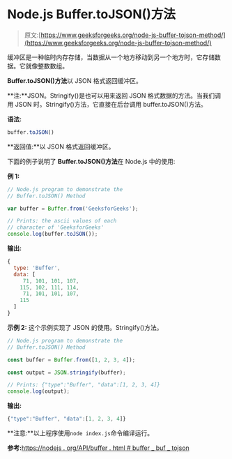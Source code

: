 # Node.js Buffer.toJSON()方法

> 原文:[https://www.geeksforgeeks.org/node-js-buffer-tojson-method/](https://www.geeksforgeeks.org/node-js-buffer-tojson-method/)

缓冲区是一种临时内存存储，当数据从一个地方移动到另一个地方时，它存储数据。它就像整数数组。

**Buffer.toJSON()方法**以 JSON 格式返回缓冲区。

**注:**JSON。Stringify()是也可以用来返回 JSON 格式数据的方法。当我们调用 JSON 时。Stringify()方法，它直接在后台调用 buffer.toJSON()方法。

**语法:**

```js
buffer.toJSON()
```

**返回值:**以 JSON 格式返回缓冲区。

下面的例子说明了 **Buffer.toJSON()方法**在 Node.js 中的使用:

**例 1:**

```js
// Node.js program to demonstrate the  
// Buffer.toJSON() Method

var buffer = Buffer.from('GeeksforGeeks');

// Prints: the ascii values of each
// character of 'GeeksforGeeks'
console.log(buffer.toJSON());
```

**输出:**

```js
{
  type: 'Buffer',
  data: [
     71, 101, 101, 107,
    115, 102, 111, 114,
     71, 101, 101, 107,
    115
  ]
}

```

**示例 2:** 这个示例实现了 JSON 的使用。Stringify()方法。

```js
// Node.js program to demonstrate the  
// Buffer.toJSON() Method

const buffer = Buffer.from([1, 2, 3, 4]);

const output = JSON.stringify(buffer);

// Prints: {"type":"Buffer", "data":[1, 2, 3, 4]}
console.log(output);
```

**输出:**

```js
{"type":"Buffer", "data":[1, 2, 3, 4]}
```

**注意:**以上程序使用`node index.js`命令编译运行。

**参考:**[https://nodejs . org/API/buffer . html # buffer _ buf _ tojson](https://nodejs.org/api/buffer.html#buffer_buf_tojson)